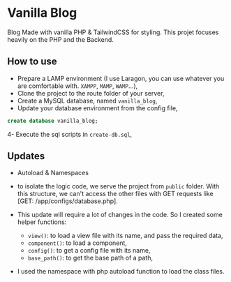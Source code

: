 # Vanilla Blog

Blog Made with vanilla PHP & TailwindCSS for styling.
This projet focuses heavily on the PHP and the Backend.

## How to use
- Prepare a LAMP environment (I use Laragon, you can use whatever you are comfortable with. `XAMPP`, `MAMP`, `WAMP`...),
- Clone the project to the route folder of your server,
- Create a MySQL database, named `vanilla_blog`,
- Update your database environment from the config file,
```sql
create database vanilla_blog;
```
4- Execute the sql scripts in `create-db.sql`,

## Updates

- Autoload & Namespaces

- to isolate the logic code, we serve the project from `public` folder. With this structure, we can't access the other files with GET requests like [GET: /app/configs/database.php].

- This update will require a lot of changes in the code. So I created some helper functions:
    - `view()`: to load a view file with its name, and pass the required data,
    - `component()`: to load a component,
    - `config()`: to get a config file with its name,
    - `base_path()`: to get the base path of a path,

- I used the namespace with php autoload function to load the class files.